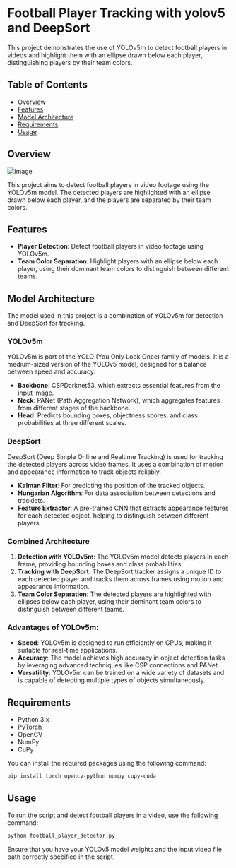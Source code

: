 # Football Player Tracking with yolov5 and DeepSort

This project demonstrates the use of YOLOv5m to detect football players in videos and highlight them with an ellipse drawn below each player, distinguishing players by their team colors.

## Table of Contents

- [Overview](#overview)
- [Features](#features)
- [Model Architecture](#model-architecture)
- [Requirements](#requirements)
- [Usage](#usage)

## Overview
![image](https://github.com/tyl-99/player-detector/assets/71328888/b9262f24-8640-4c9d-8cd3-191503f7e633)


This project aims to detect football players in video footage using the YOLOv5m model. The detected players are highlighted with an ellipse drawn below each player, and the players are separated by their team colors.

## Features

- **Player Detection**: Detect football players in video footage using YOLOv5m.
- **Team Color Separation**: Highlight players with an ellipse below each player, using their dominant team colors to distinguish between different teams.

## Model Architecture

The model used in this project is a combination of YOLOv5m for detection and DeepSort for tracking.

### YOLOv5m

YOLOv5m is part of the YOLO (You Only Look Once) family of models. It is a medium-sized version of the YOLOv5 model, designed for a balance between speed and accuracy.

- **Backbone**: CSPDarknet53, which extracts essential features from the input image.
- **Neck**: PANet (Path Aggregation Network), which aggregates features from different stages of the backbone.
- **Head**: Predicts bounding boxes, objectness scores, and class probabilities at three different scales.

### DeepSort

DeepSort (Deep Simple Online and Realtime Tracking) is used for tracking the detected players across video frames. It uses a combination of motion and appearance information to track objects reliably.

- **Kalman Filter**: For predicting the position of the tracked objects.
- **Hungarian Algorithm**: For data association between detections and tracklets.
- **Feature Extractor**: A pre-trained CNN that extracts appearance features for each detected object, helping to distinguish between different players.

### Combined Architecture

1. **Detection with YOLOv5m**: The YOLOv5m model detects players in each frame, providing bounding boxes and class probabilities.
2. **Tracking with DeepSort**: The DeepSort tracker assigns a unique ID to each detected player and tracks them across frames using motion and appearance information.
3. **Team Color Separation**: The detected players are highlighted with ellipses below each player, using their dominant team colors to distinguish between different teams.


### Advantages of YOLOv5m:

- **Speed**: YOLOv5m is designed to run efficiently on GPUs, making it suitable for real-time applications.
- **Accuracy**: The model achieves high accuracy in object detection tasks by leveraging advanced techniques like CSP connections and PANet.
- **Versatility**: YOLOv5m can be trained on a wide variety of datasets and is capable of detecting multiple types of objects simultaneously.

## Requirements

- Python 3.x
- PyTorch
- OpenCV
- NumPy
- CuPy

You can install the required packages using the following command:

```bash
pip install torch opencv-python numpy cupy-cuda
```

## Usage

To run the script and detect football players in a video, use the following command:

```bash
python football_player_detector.py
```

Ensure that you have your YOLOv5 model weights and the input video file path correctly specified in the script.

